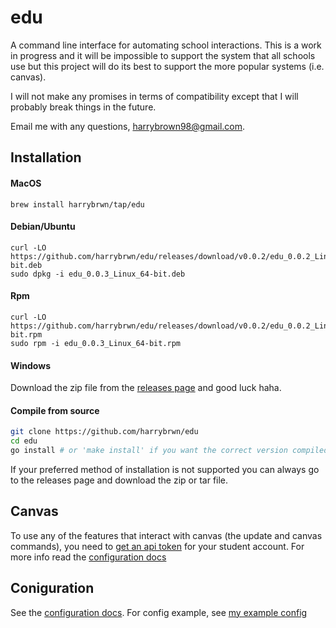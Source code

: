 # edu
A command line interface for automating school interactions. This is a work in progress and it will be impossible to support the system that all schools use but this project will do its best to support the more popular systems (i.e. canvas).

I will not make any promises in terms of compatibility except that I will probably break things in the future.

Email me with any questions, harrybrown98@gmail.com.

## Installation
#### MacOS
```
brew install harrybrwn/tap/edu
```
#### Debian/Ubuntu
```
curl -LO https://github.com/harrybrwn/edu/releases/download/v0.0.2/edu_0.0.2_Linux_64-bit.deb
sudo dpkg -i edu_0.0.3_Linux_64-bit.deb
```
#### Rpm
```
curl -LO https://github.com/harrybrwn/edu/releases/download/v0.0.2/edu_0.0.2_Linux_64-bit.rpm
sudo rpm -i edu_0.0.3_Linux_64-bit.rpm
```
#### Windows
Download the zip file from the [releases page](https://github.com/harrybrwn/edu/releases) and good luck haha.
#### Compile from source
```sh
git clone https://github.com/harrybrwn/edu
cd edu
go install # or 'make install' if you want the correct version compiled into the binary
```

If your preferred method of installation is not supported you can always go to the releases page and download the zip or tar file.

## Canvas
To use any of the features that interact with canvas (the update and canvas commands), you need to [get an api token](https://community.canvaslms.com/docs/DOC-16005-42121018197) for your student account. For more info read the [configuration docs](/docs/config.md#token)

## Coniguration
See the [configuration docs](/docs/config.md). For config example, see [my example config](/docs/example_config.yml)

